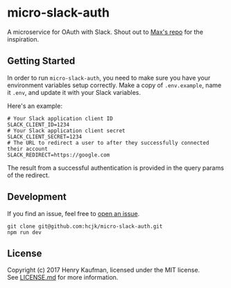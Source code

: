 # micro-slack-auth
A microservice for OAuth with Slack. Shout out to [Max's repo](https://github.com/mxstbr/micro-github) for the inspiration.

## Getting Started

In order to run `micro-slack-auth`, you need to make sure you have your environment variables setup correctly. Make a copy of `.env.example`, name it `.env`, and update it with your Slack variables.

Here's an example:
```
# Your Slack application client ID
SLACK_CLIENT_ID=1234
# Your Slack application client secret
SLACK_CLIENT_SECRET=1234
# The URL to redirect a user to after they successfully connected their account
SLACK_REDIRECT=https://google.com
```

The result from a successful authentication is provided in the query params of the redirect.

## Development

If you find an issue, feel free to [open an issue](https://github.com/hcjk/micro-slack-auth/issues). 

```shell
git clone git@github.com:hcjk/micro-slack-auth.git
npm run dev
```

## License

Copyright (c) 2017 Henry Kaufman, licensed under the MIT license. See [LICENSE.md](https://github.com/hcjk/micro-slack-auth/blob/master/LICENSE) for more information.